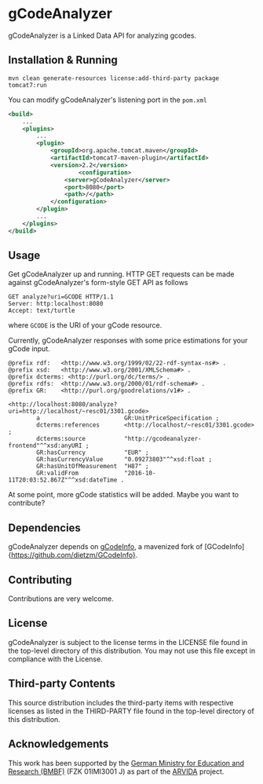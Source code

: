# gCodeAnalyzer
gCodeAnalyzer is a Linked Data API for analyzing gcodes.


## Installation & Running
```
mvn clean generate-resources license:add-third-party package tomcat7:run
```

You can modify gCodeAnalyzer's listening port in the `pom.xml`
```xml
<build>
	...
	<plugins>
		...
		<plugin>
			<groupId>org.apache.tomcat.maven</groupId>
			<artifactId>tomcat7-maven-plugin</artifactId>
			<version>2.2</version>  	
            		<configuration>
				<server>gCodeAnalyzer</server>
				<port>8080</port>
				<path>/</path>
			</configuration>
		</plugin>
		...
	</plugins>
</build>
```

## Usage
Get gCodeAnalyzer up and running. HTTP GET requests can be made against gCodeAnalyzer's form-style GET API as follows
```
GET analyze?uri=GCODE HTTP/1.1
Server: http:localhost:8080
Accept: text/turtle
```
where `GCODE` is the URI of your gCode resource.

Currently, gCodeAnalyzer responses with some price estimations for your gCode input.
```
@prefix rdf:   <http://www.w3.org/1999/02/22-rdf-syntax-ns#> .
@prefix xsd:   <http://www.w3.org/2001/XMLSchema#> .
@prefix dcterms: <http://purl.org/dc/terms/> .
@prefix rdfs:  <http://www.w3.org/2000/01/rdf-schema#> .
@prefix GR:    <http://purl.org/goodrelations/v1#> .

<http://localhost:8080/analyze?uri=http://localhost/~resc01/3301.gcode>
        a                        GR:UnitPriceSpecification ;
        dcterms:references       <http://localhost/~resc01/3301.gcode> ;
        dcterms:source           "http://gcodeanalyzer-frontend"^^xsd:anyURI ;
        GR:hasCurrency           "EUR" ;
        GR:hasCurrencyValue      "0.09273803"^^xsd:float ;
        GR:hasUnitOfMeasurement  "H87" ;
        GR:validFrom             "2016-10-11T20:03:52.867Z"^^xsd:dateTime .
```

At some point, more gCode statistics will be added. Maybe you want to contribute?

## Dependencies
gCodeAnalyzer depends on [gCodeInfo](https://github.com/rmrschub/GCodeInfo), a mavenized fork of [GCodeInfo]{https://github.com/dietzm/GCodeInfo}.

## Contributing
Contributions are very welcome.

## License
gCodeAnalyzer is subject to the license terms in the LICENSE file found in the top-level directory of this distribution.
You may not use this file except in compliance with the License.

## Third-party Contents
This source distribution includes the third-party items with respective licenses as listed in the THIRD-PARTY file found in the top-level directory of this distribution.

## Acknowledgements
This work has been supported by the [German Ministry for Education and Research (BMBF)](http://www.bmbf.de/en/index.html) (FZK 01IMI3001 J) as part of the [ARVIDA](http://www.arvida.de/) project.
